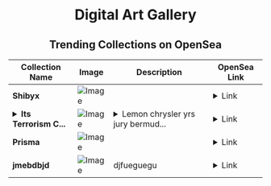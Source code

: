 <div align="center">

# Digital Art Gallery

## Trending Collections on OpenSea

| Collection Name                       | Image                                                                                     | Description                       | OpenSea Link                                                                                          |
|---------------------------------------|-------------------------------------------------------------------------------------------|-----------------------------------|--------------------------------------------------------------------------------------------------------|
| **Shibyx** | ![Image](https://i.seadn.io/s/raw/files/fad9d7d99b1c221270f2cb6392cc86a9.jpg?w=500&auto=format?w=200&auto=format) |  | <details><summary>Link</summary>[Shibyx](https://opensea.io/collection/shibyx-3)</details> |
| **<details><summary>Its Terrorism C...</summary>Its Terrorism Corrected</details>** | ![Image](https://i.seadn.io/s/raw/files/f52012294df59c0d73ee5c0f49630943.jpg?w=500&auto=format?w=200&auto=format) | <details><summary>Lemon chrysler yrs jury bermud...</summary>Lemon chrysler yrs jury bermuda</details> | <details><summary>Link</summary>[Its Terrorism Corrected](https://opensea.io/collection/its-terrorism-corrected)</details> |
| **Prisma** | ![Image](https://i.seadn.io/s/raw/files/a70d0b47899922fa349814084b411a5c.png?w=500&auto=format?w=200&auto=format) |  | <details><summary>Link</summary>[Prisma](https://opensea.io/collection/prisma-5)</details> |
| **jmebdbjd** | ![Image](https://i.seadn.io/s/raw/files/1b37f7dc5cc843a97a53f8f7538cfb8a.png?w=500&auto=format?w=200&auto=format) | djfueguegu | <details><summary>Link</summary>[jmebdbjd](https://opensea.io/collection/jmebdbjd)</details> |

</div>